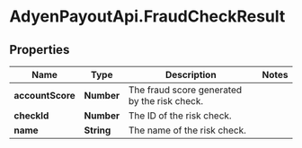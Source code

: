 # AdyenPayoutApi.FraudCheckResult

## Properties

Name | Type | Description | Notes
------------ | ------------- | ------------- | -------------
**accountScore** | **Number** | The fraud score generated by the risk check. | 
**checkId** | **Number** | The ID of the risk check. | 
**name** | **String** | The name of the risk check. | 


